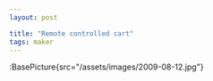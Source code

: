 ```yaml
---
layout: post

title: "Remote controlled cart"
tags: maker
---
```


:BasePicture{src="/assets/images/2009-08-12.jpg"}

<!--more-->
